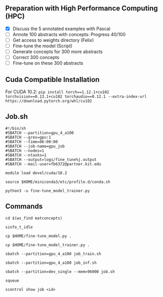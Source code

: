 ## Preparation with High Performance Computing (HPC)

- [x] Discuss the 5 annotated examples with Pascal
- [ ] Annote 100 abstracts with concepts: Progress 40/100
- [ ] Get access to weights directory (Felix)
- [ ] Fine-tune the model (Script)
- [ ] Generate concepts for 300 more abstracts
- [ ] Correct 300 concepts
- [ ] Fine-tune on these 300 abstracts

## Cuda Compatible Installation

For CUDA 10.2:
`pip install torch==1.12.1+cu102 torchvision==0.13.1+cu102 torchaudio==0.12.1 --extra-index-url https://download.pytorch.org/whl/cu102`

## Job.sh

```
#!/bin/sh
​#SBATCH --partition=gpu_4_a100
#SBATCH --gres=gpu:1
#SBATCH --time=06:00:00
#SBATCH --job-name=gpu_job
#SBATCH --nodes=1
#SBATCH --ntasks=1
#SBATCH --output=logs/fine_tune%j.output
#SBATCH --mail-user=fb6372@partner.kit.edu
​
module load devel/cuda/10.2
​
source $HOME/miniconda3/etc/profile.d/conda.sh
​
python3 -u fine-tune_model_trainer.py
```

## Commands

`cd $(ws_find matconcepts)`

`sinfo_t_idle`

`cp $HOME/fine-tune_model.py .`

`cp $HOME/fine-tune_model_trainer.py .`

`sbatch --partition=gpu_4_a100 job_train.sh`

`sbatch --partition=gpu_4_a100 job_inf.sh`

`sbatch --partition=dev_single --mem=96000 job.sh`

`squeue`

`scontrol show job <id>`
